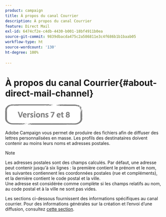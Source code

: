 ```yaml
---
product: campaign
title: À propos du canal Courrier
description: À propos du canal Courrier
feature: Direct Mail
exl-id: 6474cf2e-c4db-4430-b001-18bf4911b0ea
source-git-commit: 9839dbacda475c2a586811e3c4f686b1b1baab05
workflow-type: ht
source-wordcount: '130'
ht-degree: 100%

---
```


# À propos du canal Courrier{#about-direct-mail-channel}

![](../../assets/common.svg)

Adobe Campaign vous permet de produire des fichiers afin de diffuser des lettres personnalisées en masse. Les profils des destinataires doivent contenir au moins leurs noms et adresses postales.

>[!NOTE]
>
>Les adresses postales sont des champs calculés. Par défaut, une adresse peut contenir jusqu&#39;à six lignes : la première contient le prénom et le nom, les suivantes contiennent les coordonnées postales (rue et compléments), et la dernière contient le code postal et la ville.\
>Une adresse est considérée comme complète si les champs relatifs au nom, au code postal et à la ville ne sont pas vides.

Les sections ci-dessous fournissent des informations spécifiques au canal courrier. Pour des informations générales sur la création et l’envoi d’une diffusion, consultez [cette section](steps-about-delivery-creation-steps.md).
